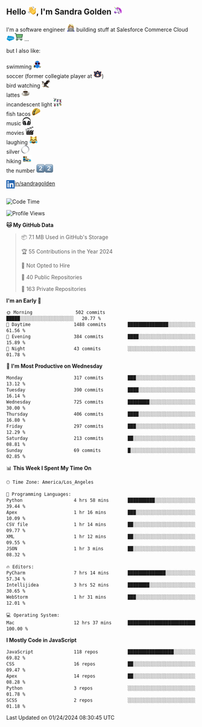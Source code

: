 ## Hello <img src="./static/emoji/wave.png" width="22" />, I'm Sandra Golden <img src="./static/emoji/unicorn-face.png" width="22" />

I'm a software engineer <img src="./static/emoji/female-technologist.png" width="22" /> building stuff at Salesforce Commerce Cloud <img src="./static/emoji/salesforce.png" width="22" /><img src="./static/emoji/commerce-cloud.png" width="22" />&nbsp;...

but I also like:<br/><br/>
swimming <img alt="swimming" src="./static/emoji/keep-swimming.png" width="22" /><br/>
soccer  (former collegiate player at <img src="./static/emoji/auburn.png" width="22" />)<br/>
bird watching <img src="./static/emoji/eagle.png" width="22" /><br/>
lattes <img src="./static/emoji/coffee.png" width="22" /><br/>
incandescent light <img src="./static/emoji/lights.png" width="22" /><br/>
fish tacos <img src="./static/emoji/taco.png" width="22" /><br/>
music <img src="./static/emoji/headphones.png" width="22" /><br/>
movies <img src="./static/emoji/movie-clapper.png" width="22" /><br/>
laughing <img src="./static/emoji/joy-cat.png" width="22" /><br/>
silver <img src="./static/emoji/silver-hoop.png" width="22" /><br/>
hiking <img src="./static/emoji/hiker.png" width="22" /><br/>
the number <img src="./static/emoji/two.png" width="22" /><img src="./static/emoji/two.png" width="22" />
<br/><br/>
<img align="left" alt="Sandra Golden | LinkedIn" width="22px" src="./static/emoji/linkedin.png" /> <a href="https://www.linkedin.com/in/sandragolden/">in/sandragolden</a>
<br/><br/>
<!--START_SECTION:waka-->
![Code Time](http://img.shields.io/badge/Code%20Time-105%20hrs%2052%20mins-blue)

![Profile Views](http://img.shields.io/badge/Profile%20Views-11-blue)

**🐱 My GitHub Data** 

> 📦 7.1 MB Used in GitHub's Storage 
 > 
> 🏆 55 Contributions in the Year 2024
 > 
> 🚫 Not Opted to Hire
 > 
> 📜 40 Public Repositories 
 > 
> 🔑 163 Private Repositories 
 > 
**I'm an Early 🐤** 

```text
🌞 Morning                502 commits         █████░░░░░░░░░░░░░░░░░░░░   20.77 % 
🌆 Daytime                1488 commits        ███████████████░░░░░░░░░░   61.56 % 
🌃 Evening                384 commits         ████░░░░░░░░░░░░░░░░░░░░░   15.89 % 
🌙 Night                  43 commits          ░░░░░░░░░░░░░░░░░░░░░░░░░   01.78 % 
```
📅 **I'm Most Productive on Wednesday** 

```text
Monday                   317 commits         ███░░░░░░░░░░░░░░░░░░░░░░   13.12 % 
Tuesday                  390 commits         ████░░░░░░░░░░░░░░░░░░░░░   16.14 % 
Wednesday                725 commits         ████████░░░░░░░░░░░░░░░░░   30.00 % 
Thursday                 406 commits         ████░░░░░░░░░░░░░░░░░░░░░   16.80 % 
Friday                   297 commits         ███░░░░░░░░░░░░░░░░░░░░░░   12.29 % 
Saturday                 213 commits         ██░░░░░░░░░░░░░░░░░░░░░░░   08.81 % 
Sunday                   69 commits          █░░░░░░░░░░░░░░░░░░░░░░░░   02.85 % 
```


📊 **This Week I Spent My Time On** 

```text
🕑︎ Time Zone: America/Los_Angeles

💬 Programming Languages: 
Python                   4 hrs 58 mins       ██████████░░░░░░░░░░░░░░░   39.44 % 
Apex                     1 hr 16 mins        ███░░░░░░░░░░░░░░░░░░░░░░   10.09 % 
CSV file                 1 hr 14 mins        ██░░░░░░░░░░░░░░░░░░░░░░░   09.77 % 
XML                      1 hr 12 mins        ██░░░░░░░░░░░░░░░░░░░░░░░   09.55 % 
JSON                     1 hr 3 mins         ██░░░░░░░░░░░░░░░░░░░░░░░   08.32 % 

🔥 Editors: 
PyCharm                  7 hrs 14 mins       ██████████████░░░░░░░░░░░   57.34 % 
Intellijidea             3 hrs 52 mins       ████████░░░░░░░░░░░░░░░░░   30.65 % 
WebStorm                 1 hr 31 mins        ███░░░░░░░░░░░░░░░░░░░░░░   12.01 % 

💻 Operating System: 
Mac                      12 hrs 37 mins      █████████████████████████   100.00 % 
```

**I Mostly Code in JavaScript** 

```text
JavaScript               118 repos           █████████████████░░░░░░░░   69.82 % 
CSS                      16 repos            ██░░░░░░░░░░░░░░░░░░░░░░░   09.47 % 
Apex                     14 repos            ██░░░░░░░░░░░░░░░░░░░░░░░   08.28 % 
Python                   3 repos             ░░░░░░░░░░░░░░░░░░░░░░░░░   01.78 % 
SCSS                     2 repos             ░░░░░░░░░░░░░░░░░░░░░░░░░   01.18 % 
```




 Last Updated on 01/24/2024 08:30:45 UTC
<!--END_SECTION:waka-->
